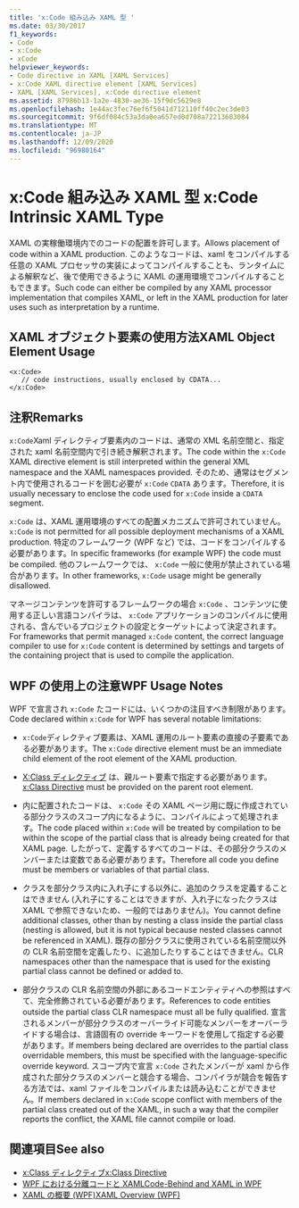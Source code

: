 ```yaml
---
title: 'x:Code 組み込み XAML 型 '
ms.date: 03/30/2017
f1_keywords:
- Code
- x:Code
- xCode
helpviewer_keywords:
- Code directive in XAML [XAML Services]
- x:Code XAML directive element [XAML Services]
- XAML [XAML Services], x:Code directive element
ms.assetid: 87986b13-1a2e-4830-ae36-15f9dc5629e8
ms.openlocfilehash: 1e44ac3fec76ef6f5041d712110ff40c2ec3de03
ms.sourcegitcommit: 9f6df084c53a3da0ea657ed0d708a72213683084
ms.translationtype: MT
ms.contentlocale: ja-JP
ms.lasthandoff: 12/09/2020
ms.locfileid: "96980164"
---
```

# <a name="xcode-intrinsic-xaml-type"></a><span data-ttu-id="a2278-102">x:Code 組み込み XAML 型 </span><span class="sxs-lookup"><span data-stu-id="a2278-102">x:Code Intrinsic XAML Type</span></span>
<span data-ttu-id="a2278-103">XAML の実稼働環境内でのコードの配置を許可します。</span><span class="sxs-lookup"><span data-stu-id="a2278-103">Allows placement of code within a XAML production.</span></span> <span data-ttu-id="a2278-104">このようなコードは、xaml をコンパイルする任意の XAML プロセッサの実装によってコンパイルすることも、ランタイムによる解釈など、後で使用できるように XAML の運用環境でコンパイルすることもできます。</span><span class="sxs-lookup"><span data-stu-id="a2278-104">Such code can either be compiled by any XAML processor implementation that compiles XAML, or left in the XAML production for later uses such as interpretation by a runtime.</span></span>

## <a name="xaml-object-element-usage"></a><span data-ttu-id="a2278-105">XAML オブジェクト要素の使用方法</span><span class="sxs-lookup"><span data-stu-id="a2278-105">XAML Object Element Usage</span></span>

```xaml
<x:Code>
   // code instructions, usually enclosed by CDATA...
</x:Code>
```

## <a name="remarks"></a><span data-ttu-id="a2278-106">注釈</span><span class="sxs-lookup"><span data-stu-id="a2278-106">Remarks</span></span>

<span data-ttu-id="a2278-107">`x:Code`Xaml ディレクティブ要素内のコードは、通常の XML 名前空間と、指定された xaml 名前空間内で引き続き解釈されます。</span><span class="sxs-lookup"><span data-stu-id="a2278-107">The code within the `x:Code` XAML directive element is still interpreted within the general XML namespace and the XAML namespaces provided.</span></span> <span data-ttu-id="a2278-108">そのため、通常はセグメント内で使用されるコードを囲む必要が `x:Code` `CDATA` あります。</span><span class="sxs-lookup"><span data-stu-id="a2278-108">Therefore, it is usually necessary to enclose the code used for `x:Code` inside a `CDATA` segment.</span></span>

<span data-ttu-id="a2278-109">`x:Code` は、XAML 運用環境のすべての配置メカニズムで許可されていません。</span><span class="sxs-lookup"><span data-stu-id="a2278-109">`x:Code` is not permitted for all possible deployment mechanisms of a XAML production.</span></span> <span data-ttu-id="a2278-110">特定のフレームワーク (WPF など) では、コードをコンパイルする必要があります。</span><span class="sxs-lookup"><span data-stu-id="a2278-110">In specific frameworks (for example WPF) the code must be compiled.</span></span> <span data-ttu-id="a2278-111">他のフレームワークでは、 `x:Code` 一般に使用が禁止されている場合があります。</span><span class="sxs-lookup"><span data-stu-id="a2278-111">In other frameworks, `x:Code` usage might be generally disallowed.</span></span>

<span data-ttu-id="a2278-112">マネージコンテンツを許可するフレームワークの場合 `x:Code` 、コンテンツに使用する正しい言語コンパイラは、 `x:Code` アプリケーションのコンパイルに使用される、含んでいるプロジェクトの設定とターゲットによって決定されます。</span><span class="sxs-lookup"><span data-stu-id="a2278-112">For frameworks that permit managed `x:Code` content, the correct language compiler to use for `x:Code` content is determined by settings and targets of the containing project that is used to compile the application.</span></span>

## <a name="wpf-usage-notes"></a><span data-ttu-id="a2278-113">WPF の使用上の注意</span><span class="sxs-lookup"><span data-stu-id="a2278-113">WPF Usage Notes</span></span>

<span data-ttu-id="a2278-114">WPF で宣言され `x:Code` たコードには、いくつかの注目すべき制限があります。</span><span class="sxs-lookup"><span data-stu-id="a2278-114">Code declared within `x:Code` for WPF has several notable limitations:</span></span>

- <span data-ttu-id="a2278-115">`x:Code`ディレクティブ要素は、XAML 運用のルート要素の直接の子要素である必要があります。</span><span class="sxs-lookup"><span data-stu-id="a2278-115">The `x:Code` directive element must be an immediate child element of the root element of the XAML production.</span></span>

- <span data-ttu-id="a2278-116">[X:Class ディレクティブ](xclass-directive.md) は、親ルート要素で指定する必要があります。</span><span class="sxs-lookup"><span data-stu-id="a2278-116">[x:Class Directive](xclass-directive.md) must be provided on the parent root element.</span></span>

- <span data-ttu-id="a2278-117">内に配置されたコードは、 `x:Code` その XAML ページ用に既に作成されている部分クラスのスコープ内になるように、コンパイルによって処理されます。</span><span class="sxs-lookup"><span data-stu-id="a2278-117">The code placed within `x:Code` will be treated by compilation to be within the scope of the partial class that is already being created for that XAML page.</span></span> <span data-ttu-id="a2278-118">したがって、定義するすべてのコードは、その部分クラスのメンバーまたは変数である必要があります。</span><span class="sxs-lookup"><span data-stu-id="a2278-118">Therefore all code you define must be members or variables of that partial class.</span></span>

- <span data-ttu-id="a2278-119">クラスを部分クラス内に入れ子にする以外に、追加のクラスを定義することはできません (入れ子にすることはできますが、入れ子になったクラスは XAML で参照できないため、一般的ではありません)。</span><span class="sxs-lookup"><span data-stu-id="a2278-119">You cannot define additional classes, other than by nesting a class inside the partial class (nesting is allowed, but it is not typical because nested classes cannot be referenced in XAML).</span></span> <span data-ttu-id="a2278-120">既存の部分クラスに使用されている名前空間以外の CLR 名前空間を定義したり、に追加したりすることはできません。</span><span class="sxs-lookup"><span data-stu-id="a2278-120">CLR namespaces other than the namespace that is used for the existing partial class cannot be defined or added to.</span></span>

- <span data-ttu-id="a2278-121">部分クラスの CLR 名前空間の外部にあるコードエンティティへの参照はすべて、完全修飾されている必要があります。</span><span class="sxs-lookup"><span data-stu-id="a2278-121">References to code entities outside the partial class CLR namespace must all be fully qualified.</span></span> <span data-ttu-id="a2278-122">宣言されるメンバーが部分クラスのオーバーライド可能なメンバーをオーバーライドする場合は、言語固有の override キーワードを使用して指定する必要があります。</span><span class="sxs-lookup"><span data-stu-id="a2278-122">If members being declared are overrides to the partial class overridable members, this must be specified with the language-specific override keyword.</span></span> <span data-ttu-id="a2278-123">スコープ内で宣言 `x:Code` されたメンバーが xaml から作成された部分クラスのメンバーと競合する場合、コンパイラが競合を報告する方法では、xaml ファイルをコンパイルまたは読み込むことができません。</span><span class="sxs-lookup"><span data-stu-id="a2278-123">If members declared in `x:Code` scope conflict with members of the partial class created out of the XAML, in such a way that the compiler reports the conflict, the XAML file cannot compile or load.</span></span>

## <a name="see-also"></a><span data-ttu-id="a2278-124">関連項目</span><span class="sxs-lookup"><span data-stu-id="a2278-124">See also</span></span>

- [<span data-ttu-id="a2278-125">x:Class ディレクティブ</span><span class="sxs-lookup"><span data-stu-id="a2278-125">x:Class Directive</span></span>](xclass-directive.md)
- [<span data-ttu-id="a2278-126">WPF における分離コードと XAML</span><span class="sxs-lookup"><span data-stu-id="a2278-126">Code-Behind and XAML in WPF</span></span>](../framework/wpf/advanced/code-behind-and-xaml-in-wpf.md)
- [<span data-ttu-id="a2278-127">XAML の概要 (WPF)</span><span class="sxs-lookup"><span data-stu-id="a2278-127">XAML Overview (WPF)</span></span>](../net/wpf/fundamentals/xaml.md)
